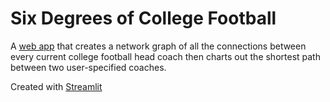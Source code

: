 # Six Degrees of College Football
A [web app](https://sixdegreesofcollegefootball.herokuapp.com/) that creates a network graph of all the connections between every current college football head coach then charts out the shortest path between two user-specified coaches. 

Created with [Streamlit](https://www.streamlit.io/)
